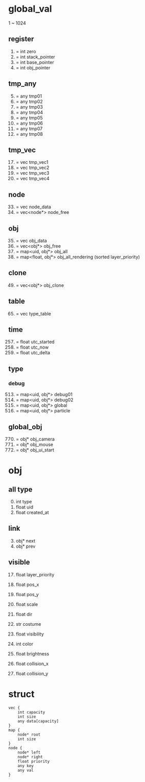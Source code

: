 # global_val
1 ~ 1024

## register
0001. = int zero
0002. = int stack_pointer
0003. = int base_pointer
0004. = int obj_pointer

## tmp_any
0005. = any tmp01
0006. = any tmp02
0007. = any tmp03
0008. = any tmp04
0009. = any tmp05
0010. = any tmp06
0011. = any tmp07
0012. = any tmp08

## tmp_vec
0017. = vec<any> tmp_vec1
0018. = vec<any> tmp_vec2
0019. = vec<any> tmp_vec3
0020. = vec<any> tmp_vec4

## node
0033. = vec<node> node_data
0034. = vec<node*> node_free

## obj
0035. = vec<obj> obj_data
0036. = vec<obj*> obj_free
0037. = map<uid, obj*> obj_all
0038. = map<float, obj*> obj_all_rendering (sorted layer_priority)

## clone
0049. = vec<obj*> obj_clone

## table
0065. = vec<typetable> type_table

## time
0257. = float utc_started
0258. = float utc_now
0259. = float utc_delta

## type
### debug
0513. = map<uid, obj*> debug01
0514. = map<uid, obj*> debug02
0515. = map<uid, obj*> global
0516. = map<uid, obj*> particle

## global_obj
<!-- 0769. = obj* obj_origin -->
0770. = obj* obj_camera
0771. = obj* obj_mouse
0772. = obj* obj_ui_start

# obj

## all type
00. int type
01. float uid
02. float created_at

## link
03. obj* next
04. obj* prev

## visible
17. float layer_priority
18. float pos_x
19. float pos_y
20. float scale
21. float dir
22. str costume
23. float visibility
24. int color
25. float brightness

33. float collision_x
34. float collision_y

# struct

```
vec {
    int capacity
    int size
    any data[capacity]
}
map {
    node* root
    int size
}
node {
    node* left
    node* right
    float priority
    any key
    any val
}
```